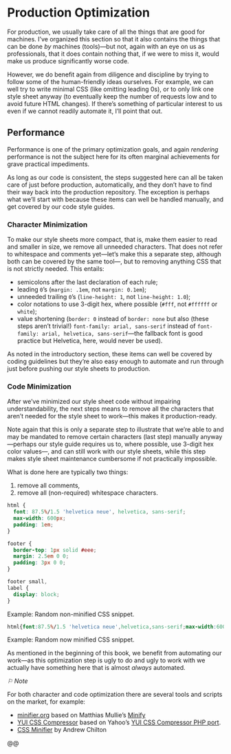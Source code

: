 # Production Optimization

For production, we usually take care of all the things that are good for machines. I’ve organized this section so that it also contains the things that can be done _by_ machines (tools)—but not, again with an eye on us as professionals, that it does contain nothing that, if we were to miss it, would make us produce significantly worse code.

However, we do benefit again from diligence and discipline by trying to follow some of the human-friendly ideas ourselves. For example, we can well try to write minimal CSS (like omitting leading 0s), or to only link one style sheet anyway (to eventually keep the number of requests low and to avoid future HTML changes). If there’s something of particular interest to us even if we cannot readily automate it, I’ll point that out.

## Performance

Performance is one of the primary optimization goals, and again _rendering_ performance is not the subject here for its often marginal achievements for grave practical impediments.

As long as our code is consistent, the steps suggested here can all be taken care of just before production, automatically, and they don’t have to find their way back into the production repository. The exception is perhaps what we’ll start with because these items can well be handled manually, and get covered by our code style guides.

### Character Minimization

To make our style sheets more compact, that is, make them easier to read and smaller in size, we remove all unneeded characters. That does not refer to whitespace and comments yet—let’s make this a separate step, although both can be covered by the same tool—, but to removing anything CSS that is not strictly needed. This entails:

* semicolons after the last declaration of each rule;
* leading `0`’s (`margin: .1em`, not `margin: 0.1em`);
* unneeded trailing `0`’s (`line-height: 1`, not `line-height: 1.0`);
* color notations to use 3-digit hex, where possible (`#fff`, not `#ffffff` or `white`);
* value shortening (`border: 0` instead of `border: none` but also (these steps aren’t trivial!) `font-family: arial, sans-serif` instead of `font-family: arial, helvetica, sans-serif`—the fallback font is good practice but Helvetica, here, would never be used).

As noted in the introductory section, these items can well be covered by coding guidelines but they’re also easy enough to automate and run through just before pushing our style sheets to production.

### Code Minimization

After we’ve minimized our style sheet code without impairing understandability, the next steps means to remove all the characters that aren’t needed for the style sheet to work—this makes it production-ready.

Note again that this is only a separate step to illustrate that we’re able to and may be mandated to remove certain characters (last step) manually anyway—perhaps our style guide requires us to, where possible, use 3-digit hex color values—, and can still work with our style sheets, while this step makes style sheet maintenance cumbersome if not practically impossible.

What is done here are typically two things:

1) remove all comments,
2) remove all (non-required) whitespace characters.

```css
html {
  font: 87.5%/1.5 'helvetica neue', helvetica, sans-serif;
  max-width: 600px;
  padding: 1em;
}

footer {
  border-top: 1px solid #eee;
  margin: 2.5em 0 0;
  padding: 3px 0 0;
}

footer small,
label {
  display: block;
}
```

Example: Random non-minified CSS snippet.

```css
html{font:87.5%/1.5 'helvetica neue',helvetica,sans-serif;max-width:600px;padding:1em}footer{border-top:1px solid #eee;margin:2.5em 0 0;padding:3px 0 0}footer small,label{display:block}
```

Example: Random now minified CSS snippet.

As mentioned in the beginning of this book, we benefit from automating our work—as this optimization step is ugly to do and ugly to work with we actually have something here that is almost _always_ automated.

_⚐ Note_

For both character and code optimization there are several tools and scripts on the market, for example:

* [minifier.org](http://www.minifier.org/) based on Matthias Mullie’s [Minify](https://github.com/matthiasmullie/minify)
* [YUI CSS Compressor](https://hell.meiert.org/aux/compress/css/gui/) based on Yahoo’s [YUI CSS Compressor PHP port](https://github.com/tubalmartin/YUI-CSS-compressor-PHP-port).
* [CSS Minifier](https://cssminifier.com/) by Andrew Chilton

@@